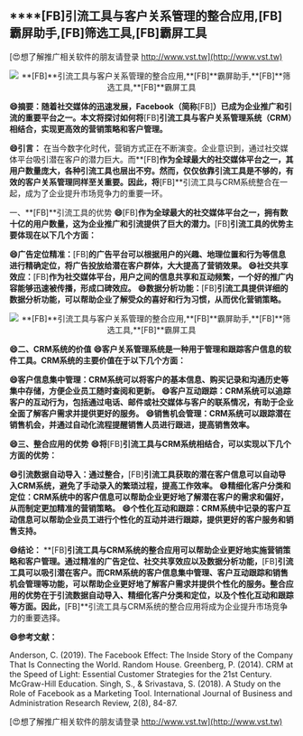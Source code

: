 ## ****[FB]**引流工具与客户关系管理的整合应用,**[FB]**霸屏助手,**[FB]**筛选工具,**[FB]**霸屏工具**

[😍想了解推广相关软件的朋友请登录 http://www.vst.tw](http://www.vst.tw)

 <center><img src="https://vst.tw/MP4/tuiguang/png/6.png" alt="**[FB]**引流工具与客户关系管理的整合应用,**[FB]**霸屏助手,**[FB]**筛选工具,**[FB]**霸屏工具"></center>

**😄摘要：随着社交媒体的迅速发展，Facebook（简称**[FB]**）已成为企业推广和引流的重要平台之一。本文将探讨如何将**[FB]**引流工具与客户关系管理系统（CRM）相结合，实现更高效的营销策略和客户管理。**

**😄引言：**
在当今数字化时代，营销方式正在不断演变。企业意识到，通过社交媒体平台吸引潜在客户的潜力巨大。而**[FB]**作为全球最大的社交媒体平台之一，其用户数量庞大，各种引流工具也层出不穷。然而，仅仅依靠引流工具是不够的，有效的客户关系管理同样至关重要。因此，将**[FB]**引流工具与CRM系统整合在一起，成为了企业提升市场竞争力的重要一环。

一、**[FB]**引流工具的优势
**😄**[FB]**作为全球最大的社交媒体平台之一，拥有数十亿的用户数量，这为企业推广和引流提供了巨大的潜力。**[FB]**引流工具的优势主要体现在以下几个方面：**

**😄广告定位精准：**[FB]**的广告平台可以根据用户的兴趣、地理位置和行为等信息进行精确定位，将广告投放给潜在客户群体，大大提高了营销效果。**
**😄社交共享效应：**[FB]**作为社交媒体平台，用户之间的信息共享和互动频繁，一个好的推广内容能够迅速被传播，形成口碑效应。**
**😄数据分析功能：**[FB]**引流工具提供详细的数据分析功能，可以帮助企业了解受众的喜好和行为习惯，从而优化营销策略。**

 <center><img src="https://vst.tw/MP4/tuiguang/png/5.png" alt="**[FB]**引流工具与客户关系管理的整合应用,**[FB]**霸屏助手,**[FB]**筛选工具,**[FB]**霸屏工具"></center>

**😄二、CRM系统的价值**
**😄客户关系管理系统是一种用于管理和跟踪客户信息的软件工具。CRM系统的主要价值在于以下几个方面：**

**😄客户信息集中管理：CRM系统可以将客户的基本信息、购买记录和沟通历史等集中存储，方便企业员工随时查阅和更新。**
**😄客户互动跟踪：CRM系统可以追踪客户的互动行为，包括通过电话、邮件或社交媒体与客户的联系情况，有助于企业全面了解客户需求并提供更好的服务。**
**😄销售机会管理：CRM系统可以跟踪潜在销售机会，并通过自动化流程提醒销售人员进行跟进，提高销售效率。**

**😄三、整合应用的优势**
**😄将**[FB]**引流工具与CRM系统相结合，可以实现以下几个方面的优势：**

**😄引流数据自动导入：通过整合，**[FB]**引流工具获取的潜在客户信息可以自动导入CRM系统，避免了手动录入的繁琐过程，提高工作效率。**
**😄精细化客户分类和定位：CRM系统中的客户信息可以帮助企业更好地了解潜在客户的需求和偏好，从而制定更加精准的营销策略。**
**😄个性化互动和跟踪：CRM系统中记录的客户互动信息可以帮助企业员工进行个性化的互动并进行跟踪，提供更好的客户服务和销售支持。**

**😄结论：**
**[FB]**引流工具与CRM系统的整合应用可以帮助企业更好地实施营销策略和客户管理。通过精准的广告定位、社交共享效应以及数据分析功能，**[FB]**引流工具可以吸引潜在客户。而CRM系统的客户信息集中管理、客户互动跟踪和销售机会管理等功能，可以帮助企业更好地了解客户需求并提供个性化的服务。整合应用的优势在于引流数据自动导入、精细化客户分类和定位，以及个性化互动和跟踪等方面。因此，**[FB]**引流工具与CRM系统的整合应用将成为企业提升市场竞争力的重要选择。

**😄参考文献：**

Anderson, C. (2019). The Facebook Effect: The Inside Story of the Company That Is Connecting the World. Random House.
Greenberg, P. (2014). CRM at the Speed of Light: Essential Customer Strategies for the 21st Century. McGraw-Hill Education.
Singh, S., & Srivastava, S. (2018). A Study on the Role of Facebook as a Marketing Tool. International Journal of Business and Administration Research Review, 2(8), 84-87.

[😍想了解推广相关软件的朋友请登录 http://www.vst.tw](http://www.vst.tw)




